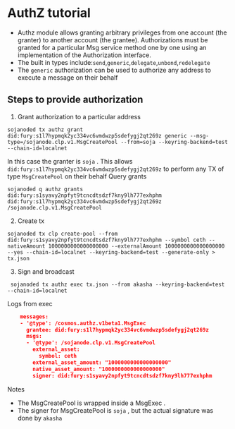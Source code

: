 # AuthZ tutorial 
- Authz module allows granting arbitrary privileges from one account (the granter) to another account (the grantee). Authorizations must be granted for a particular Msg service method one by one using an implementation of the Authorization interface.
- The built in types include:`send`,`generic`,`delegate`,`unbond`,`redelegate`
- The `generic` authorization can be used to authorize any address to execute a message on their behalf

## Steps to provide authorization
1. Grant authorization to a particular address
```shell
sojanoded tx authz grant did:fury:s1l7hypmqk2yc334vc6vmdwzp5sdefygj2qt269z generic --msg-type=/sojanode.clp.v1.MsgCreatePool --from=soja --keyring-backend=test --chain-id=localnet

```
In this case the granter is `soja` . This allows `did:fury:s1l7hypmqk2yc334vc6vmdwzp5sdefygj2qt269z` to perform any TX of type `MsgCreatePool` on their behalf
Query grants
```shell
sojanoded q authz grants did:fury:s1syavy2npfyt9tcncdtsdzf7kny9lh777exhphm did:fury:s1l7hypmqk2yc334vc6vmdwzp5sdefygj2qt269z /sojanode.clp.v1.MsgCreatePool
```
2. Create tx
```shell
sojanoded tx clp create-pool --from did:fury:s1syavy2npfyt9tcncdtsdzf7kny9lh777exhphm --symbol ceth --nativeAmount 1000000000000000000 --externalAmount 1000000000000000000  --yes --chain-id=localnet --keyring-backend=test --generate-only > tx.json
```

3. Sign and broadcast
```shell
 sojanoded tx authz exec tx.json --from akasha --keyring-backend=test --chain-id=localnet
```
Logs from exec 
```json lines
    messages:
    - '@type': /cosmos.authz.v1beta1.MsgExec
      grantee: did:fury:s1l7hypmqk2yc334vc6vmdwzp5sdefygj2qt269z
      msgs:
      - '@type': /sojanode.clp.v1.MsgCreatePool
        external_asset:
          symbol: ceth
        external_asset_amount: "1000000000000000000"
        native_asset_amount: "1000000000000000000"
        signer: did:fury:s1syavy2npfyt9tcncdtsdzf7kny9lh777exhphm
```
Notes 
- The MsgCreatePool is wrapped inside a MsgExec .
- The signer for MsgCreatePool is `soja` , but the actual signature was done by `akasha`